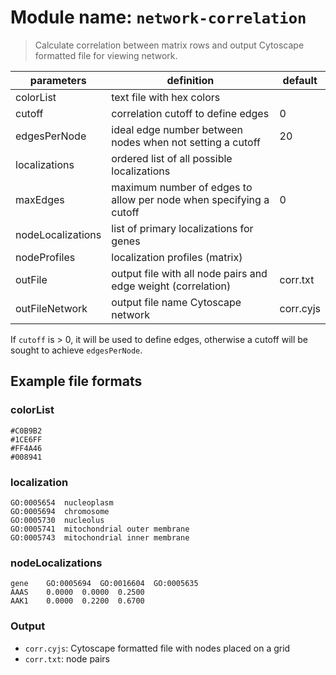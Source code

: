 # Module name: `network-correlation`

> Calculate correlation between matrix rows and output Cytoscape formatted file for viewing network.

| parameters | definition | default |
|------------|------------|---------|
| colorList | text file with hex colors | |
| cutoff | correlation cutoff to define edges | 0 |
| edgesPerNode | ideal edge number between nodes when not setting a cutoff | 20 |
| localizations | ordered list of all possible localizations | |
| maxEdges | maximum number of edges to allow per node when specifying a cutoff | 0 |
| nodeLocalizations | list of primary localizations for genes | |
| nodeProfiles | localization profiles (matrix) | |
| outFile | output file with all node pairs and edge weight (correlation) | corr.txt |
| outFileNetwork | output file name Cytoscape network | corr.cyjs |

If `cutoff` is > 0, it will be used to define edges, otherwise a cutoff will be sought
to achieve `edgesPerNode`.

## Example file formats

### colorList
```
#C0B9B2
#1CE6FF
#FF4A46
#008941
```

### localization
```
GO:0005654	nucleoplasm
GO:0005694	chromosome
GO:0005730	nucleolus
GO:0005741	mitochondrial outer membrane
GO:0005743	mitochondrial inner membrane
```

### nodeLocalizations
```
gene	GO:0005694	GO:0016604	GO:0005635
AAAS	0.0000	0.0000	0.2500
AAK1	0.0000	0.2200	0.6700
```

### Output
* `corr.cyjs`: Cytoscape formatted file with nodes placed on a grid
* `corr.txt`: node pairs
